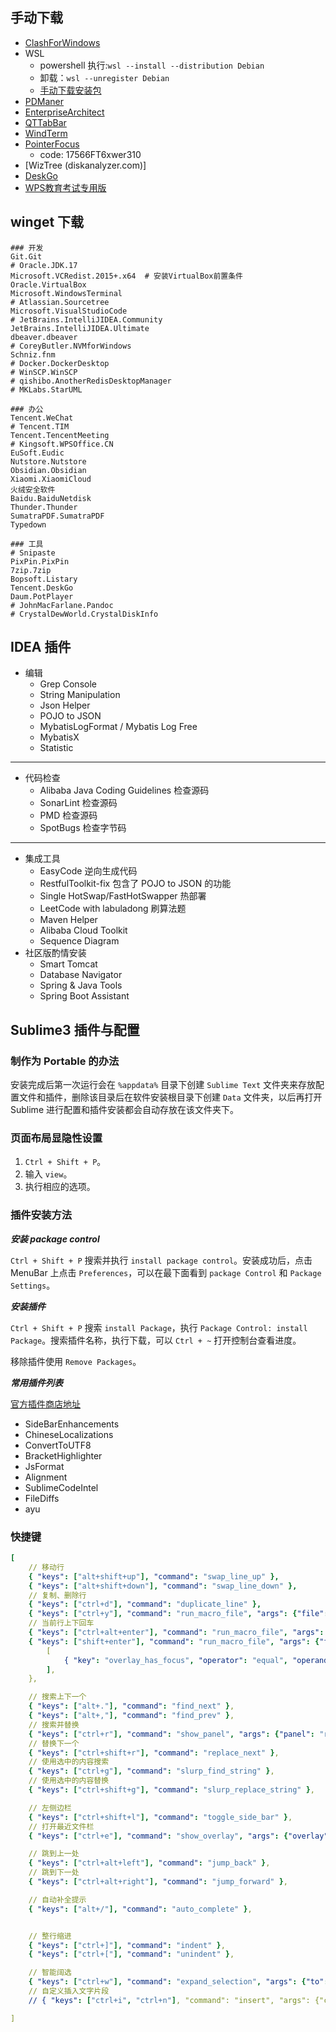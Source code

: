 ## 手动下载

- [ClashForWindows](https://github.com/Fndroid/clash_for_windows_pkg/releases)
- WSL
  - powershell 执行:`wsl --install --distribution Debian`
  - 卸载：`wsl --unregister Debian`
  - [手动下载安装包](https://docs.microsoft.com/zh-cn/windows/wsl/install-manual#step-6---install-your-linux-distribution-of-choice)
- [PDManer](https://gitee.com/robergroup/pdmaner/releases)
- [EnterpriseArchitect](https://sparxsystems.cn/products/ea/trial/request.php)
- [QTTabBar](http://qttabbar.wikidot.com/)
- [WindTerm](https://github.com/kingToolbox/WindTerm/releases)
- [PointerFocus](https://www.pointerfocus.com/)
  - code: 17566FT6xwer310
- [WizTree (diskanalyzer.com)]
- [DeskGo](https://guanjia.qq.com/product/zmzl/)
- [WPS教育考试专用版](https://ncre.neea.edu.cn/html1/report/1507/861-1.htm)

## winget 下载

```shell
### 开发
Git.Git
# Oracle.JDK.17
Microsoft.VCRedist.2015+.x64  # 安装VirtualBox前置条件
Oracle.VirtualBox
Microsoft.WindowsTerminal
# Atlassian.Sourcetree
Microsoft.VisualStudioCode
# JetBrains.IntelliJIDEA.Community
JetBrains.IntelliJIDEA.Ultimate
dbeaver.dbeaver
# CoreyButler.NVMforWindows
Schniz.fnm
# Docker.DockerDesktop
# WinSCP.WinSCP
# qishibo.AnotherRedisDesktopManager
# MKLabs.StarUML

### 办公
Tencent.WeChat
# Tencent.TIM
Tencent.TencentMeeting
# Kingsoft.WPSOffice.CN
EuSoft.Eudic
Nutstore.Nutstore
Obsidian.Obsidian
Xiaomi.XiaomiCloud
火绒安全软件
Baidu.BaiduNetdisk
Thunder.Thunder
SumatraPDF.SumatraPDF
Typedown

### 工具
# Snipaste
PixPin.PixPin
7zip.7zip
Bopsoft.Listary
Tencent.DeskGo
Daum.PotPlayer
# JohnMacFarlane.Pandoc
# CrystalDewWorld.CrystalDiskInfo
```

## IDEA 插件

- 编辑
  - Grep Console
  - String Manipulation
  - Json Helper
  - POJO to JSON
  - MybatisLogFormat / Mybatis Log Free
  - MybatisX
  - Statistic
---
- 代码检查
  - Alibaba Java Coding Guidelines 检查源码
  - SonarLint 检查源码
  - PMD 检查源码
  - SpotBugs 检查字节码
---
- 集成工具
  - EasyCode 逆向生成代码
  - RestfulToolkit-fix 包含了 POJO to JSON 的功能
  - Single HotSwap/FastHotSwapper 热部署
  - LeetCode with labuladong 刷算法题
  - Maven Helper
  - Alibaba Cloud Toolkit
  - Sequence Diagram
- 社区版酌情安装
  - Smart Tomcat
  - Database Navigator
  - Spring & Java Tools
  - Spring Boot Assistant

## Sublime3 插件与配置

### 制作为 Portable 的办法

安装完成后第一次运行会在 `%appdata%` 目录下创建 `Sublime Text` 文件夹来存放配置文件和插件，删除该目录后在软件安装根目录下创建 `Data` 文件夹，以后再打开 Sublime 进行配置和插件安装都会自动存放在该文件夹下。

### 页面布局显隐性设置

1. `Ctrl + Shift + P`。
2. 输入 `view`。
3. 执行相应的选项。

### 插件安装方法

***安装 package control***

`Ctrl + Shift + P` 搜索并执行 `install package control`。安装成功后，点击 MenuBar 上点击 `Preferences`，可以在最下面看到 `package Control` 和 `Package Settings`。

***安装插件***

`Ctrl + Shift + P` 搜索 `install Package`，执行 `Package Control: install Package`。搜索插件名称，执行下载，可以 `Ctrl + ~` 打开控制台查看进度。

移除插件使用 `Remove Packages`。

***常用插件列表***

[官方插件商店地址](https://packagecontrol.io/)

- SideBarEnhancements
- ChineseLocalizations
- ConvertToUTF8
- BracketHighlighter
- JsFormat
- Alignment
- SublimeCodeIntel
- FileDiffs
- ayu

### 快捷键

```yml
[
	// 移动行
	{ "keys": ["alt+shift+up"], "command": "swap_line_up" },
	{ "keys": ["alt+shift+down"], "command": "swap_line_down" },
	// 复制、删除行
	{ "keys": ["ctrl+d"], "command": "duplicate_line" },
	{ "keys": ["ctrl+y"], "command": "run_macro_file", "args": {"file": "res://Packages/Default/Delete Line.sublime-macro"} },
	// 当前行上下回车
	{ "keys": ["ctrl+alt+enter"], "command": "run_macro_file", "args": {"file": "res://Packages/Default/Add Line Before.sublime-macro"} },
	{ "keys": ["shift+enter"], "command": "run_macro_file", "args": {"file": "res://Packages/Default/Add Line.sublime-macro"}, "context":
		[
			{ "key": "overlay_has_focus", "operator": "equal", "operand": false },
		],
	},

	// 搜索上下一个
	{ "keys": ["alt+."], "command": "find_next" },
	{ "keys": ["alt+,"], "command": "find_prev" },
	// 搜索并替换
	{ "keys": ["ctrl+r"], "command": "show_panel", "args": {"panel": "replace", "reverse": false} },
	// 替换下一个
	{ "keys": ["ctrl+shift+r"], "command": "replace_next" },
	// 使用选中的内容搜索
	{ "keys": ["ctrl+g"], "command": "slurp_find_string" },
	// 使用选中的内容替换
	{ "keys": ["ctrl+shift+g"], "command": "slurp_replace_string" },

	// 左侧边栏
	{ "keys": ["ctrl+shift+l"], "command": "toggle_side_bar" },
	// 打开最近文件栏
	{ "keys": ["ctrl+e"], "command": "show_overlay", "args": {"overlay": "goto", "show_files": true} },

	// 跳到上一处
	{ "keys": ["ctrl+alt+left"], "command": "jump_back" },
	// 跳到下一处
	{ "keys": ["ctrl+alt+right"], "command": "jump_forward" },

	// 自动补全提示
	{ "keys": ["alt+/"], "command": "auto_complete" },	


	// 整行缩进
	{ "keys": ["ctrl+]"], "command": "indent" },
	{ "keys": ["ctrl+["], "command": "unindent" },

	// 智能阔选
	{ "keys": ["ctrl+w"], "command": "expand_selection", "args": {"to": "smart"} },
	// 自定义插入文字片段
	// { "keys": ["ctrl+i", "ctrl+n"], "command": "insert", "args": {"characters": "\n"} },

]
```
